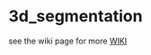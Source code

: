 # 3d_segmentation

see the wiki page for more [WIKI](https://github.com/gggliuye/3d_segmentation/wiki)

